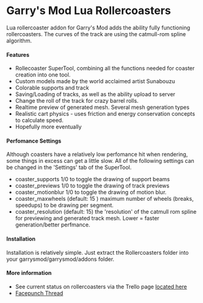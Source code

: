 Garry's Mod Lua Rollercoasters
==============================

Lua rollercoaster addon for Garry's Mod adds the ability fully functioning rollercoasters. The curves of the track are using the catmull-rom spline algorithm.


#### Features ####
* Rollecoaster SuperTool, combining all the functions needed for coaster creation into one tool.
* Custom models made by the world acclaimed artist Sunabouzu
* Colorable supports and track
* Saving/Loading of tracks, as well as the ability upload to server
* Change the roll of the track for crazy barrel rolls.
* Realtime preview of generated mesh. Several mesh generation types
* Realistic cart physics - uses friction and energy conservation concepts to calculate speed.
* Hopefully more eventually

#### Perfomance Settings ####
Although coasters have a relatively low perfomance hit when rendering, some things in excess can get a little slow.
All of the following settings can be changed in the 'Settings' tab of the SuperTool.
* coaster_supports 1/0 to toggle the drawing of support beams
* coaster_previews 1/0 to toggle the drawing of track previews
* coaster_motionblur 1/0 to toggle the drawing of motion blur.
* coaster_maxwheels (default: 15 ) maximum number of wheels (breaks, speedups) to be drawing per segment.
* coaster_resolution (default: 15) the 'resolution' of the catmull rom spline for previewing and generated track mesh. Lower = faster generation/better perfmance.

#### Installation ####
Installation is relatively simple. Just extract the Rollercoasters folder into your garrysmod/garrysmod/addons folder.

#### More information ####
* See current status on rollercoasters via the Trello page [located here](https://trello.com/board/rollercoaster/4fd3f7084971ae066211c8ad)
* [Facepunch Thread](http://does_not_exist_yet)